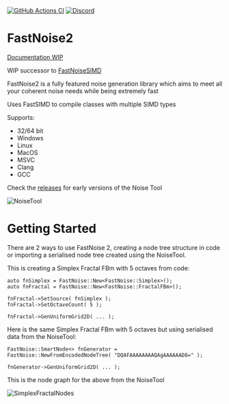 [![GitHub Actions CI](https://img.shields.io/github/workflow/status/Auburn/FastNoise2/CI?style=flat-square&logo=GitHub "GitHub Actions CI")](https://github.com/Auburn/FastNoise2/actions)
[![Discord](https://img.shields.io/discord/703636892901441577?style=flat-square&logo=discord "Discord")](https://discord.gg/SHVaVfV)

# FastNoise2

[Documentation WIP](https://github.com/Auburn/FastNoise2/wiki)

WIP successor to [FastNoiseSIMD](https://github.com/Auburn/FastNoiseSIMD)

FastNoise2 is a fully featured noise generation library which aims to meet all your coherent noise needs while being extremely fast

Uses FastSIMD to compile classes with multiple SIMD types

Supports:
- 32/64 bit
- Windows
- Linux
- MacOS
- MSVC
- Clang
- GCC

Check the [releases](https://github.com/Auburns/FastNoise2/releases) for early versions of the Noise Tool

![NoiseTool](https://user-images.githubusercontent.com/1349548/90967950-4e8da600-e4de-11ea-902a-94e72cb86481.png)

# Getting Started

There are 2 ways to use FastNoise 2, creating a node tree structure in code or importing a serialised node tree created using the NoiseTool.

This is creating a Simplex Fractal FBm with 5 octaves from code:
```
auto fnSimplex = FastNoise::New<FastNoise::Simplex>();
auto fnFractal = FastNoise::New<FastNoise::FractalFBm>();

fnFractal->SetSource( fnSimplex );
fnFractal->SetOctaveCount( 5 );

fnFractal->GenUniformGrid2D( ... );
```

Here is the same Simplex Fractal FBm with 5 octaves but using serialised data from the NoiseTool:
```
FastNoise::SmartNode<> fnGenerator = FastNoise::NewFromEncodedNodeTree( "DQAFAAAAAAAAQAgAAAAAAD8=" );

fnGenerator->GenUniformGrid2D( ... );
```
This is the node graph for the above from the NoiseTool

![SimplexFractalNodes](https://user-images.githubusercontent.com/1349548/90897006-72f16180-e3bc-11ea-8cc3-a68daed7b6c1.png)
